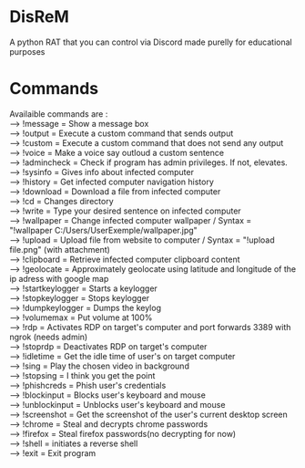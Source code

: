 # DisReM

A python RAT that you can control via Discord made purelly for educational purposes 


# Commands
Availaible commands are :<br />
--> !message = Show a message box<br />
--> !output = Execute a custom command that sends output<br />
--> !custom = Execute a custom command that does not send any output<br />
--> !voice = Make a voice say outloud a custom sentence<br />
--> !admincheck = Check if program has admin privileges. If not, elevates.<br />
--> !sysinfo = Gives info about infected computer<br />
--> !history = Get infected computer navigation history<br />
--> !download = Download a file from infected computer<br />
--> !cd = Changes directory<br />
--> !write = Type your desired sentence on infected computer<br />
--> !wallpaper = Change infected computer wallpaper / Syntax = "!wallpaper C:/Users/UserExemple/wallpaper.jpg"<br />
--> !upload = Upload file from website to computer / Syntax = "!upload file.png" (with attachment)<br />
--> !clipboard = Retrieve infected computer clipboard content<br />
--> !geolocate = Approximately geolocate using latitude and longitude of the ip adress with google map<br />
--> !startkeylogger = Starts a keylogger<br />
--> !stopkeylogger = Stops keylogger<br />
--> !dumpkeylogger = Dumps the keylog<br />
--> !volumemax = Put volume at 100%<br />
--> !rdp = Activates RDP on target's computer and port forwards 3389 with ngrok (needs admin)<br />
--> !stoprdp = Deactivates RDP on target's computer<br />
--> !idletime = Get the idle time of user's on target computer<br />
--> !sing = Play the chosen video in background<br />
--> !stopsing = I think you get the point<br />
--> !phishcreds = Phish user's credentials<br />
--> !blockinput = Blocks user's keyboard and mouse <br />
--> !unblockinput = Unblocks user's keyboard and mouse<br />
--> !screenshot = Get the screenshot of the user's current desktop screen<br />
--> !chrome = Steal and decrypts chrome passwords<br />
--> !firefox = Steal firefox passwords(no decrypting for now)<br />
--> !shell = initiates a reverse shell<br />
--> !exit = Exit program<br />
